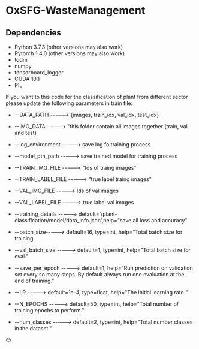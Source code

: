 # OxSFG-WasteManagement

## Dependencies
* Python 3.7.3 (other versions may also work)
* Pytorch 1.4.0 (other versions may also work)
* tqdm
* numpy
* tensorboard_logger
* CUDA 10.1
* PIL


If you want to this code for the classification of plant from different sector please update the following parameters in train file:

* --DATA_PATH -----> {images, train_idx, val_idx, test_idx}
   
* --IMG_DATA ----->  "this folder contain all images together (train, val and test)

* --log_environment ----->  save log fo training process

* --model_pth_path ----->  save trained model for training process

* --TRAIN_IMG_FILE ----->  "Ids of traing images"

* --TRAIN_LABEL_FILE -----> "true label traing images"

* --VAL_IMG_FILE ----->  Ids of val images

* --VAL_LABEL_FILE -----> true label val images

* --training_details ----->  default='/plant-classification/model/data_info.json',help="save all loss and accuracy"

* --batch_size----->  default=16, type=int, help="Total batch size for training
    
* --val_batch_size ----->  default=1, type=int, help="Total batch size for eval."
    
* --save_per_epoch ----->  default=1, help="Run prediction on validation set every so many steps. By default always run one evaluation at the end of training."

* --LR -----> default=1e-4, type=float, help="The initial learning rate ."
    
* --N_EPOCHS ----->  default=50, type=int, help="Total number of training epochs to perform."
    
* --num_classes -----> default=2, type=int, help="Total number classes in the dataset."




:blush:
